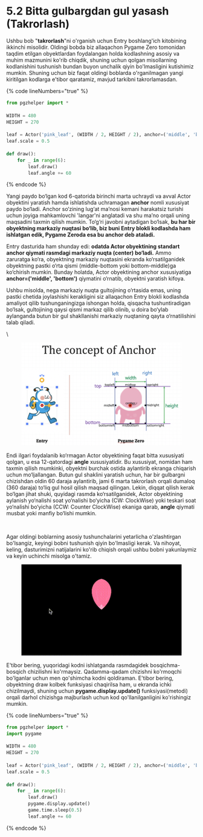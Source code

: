 # 5.2 Bitta gulbargdan gul yasash (Takrorlash)



Ushbu bob "**takrorlash**"ni o'rganish uchun Entry boshlang'ich kitobining ikkinchi misolidir. Oldingi bobda biz allaqachon Pygame Zero tomonidan taqdim etilgan obyektlardan foydalangan holda kodlashning asosiy va muhim mazmunini ko'rib chiqdik, shuning uchun qolgan misollarning kodlanishini tushunish bundan buyon unchalik qiyin bo'lmasligini kutishimiz mumkin. Shuning uchun biz faqat oldingi boblarda o'rganilmagan yangi kiritilgan kodlarga e'tibor qaratamiz, mavjud tarkibni takrorlamasdan.

{% code lineNumbers="true" %}
```python
from pgzhelper import *

WIDTH = 480
HEIGHT = 270

leaf = Actor('pink_leaf', (WIDTH / 2, HEIGHT / 2), anchor=('middle', 'bottom'))
leaf.scale = 0.5

def draw():
    for _ in range(6):
        leaf.draw()
        leaf.angle += 60
```
{% endcode %}

Yangi paydo bo‘lgan kod 6-qatorida birinchi marta uchraydi va avval Actor obyektini yaratish hamda ishlatishda uchramagan **anchor** nomli xususiyat paydo bo‘ladi. Anchor so‘zining lug‘at ma’nosi kemani harakatsiz turishi uchun joyiga mahkamlovchi 'langar'ni anglatadi va shu ma’no orqali uning maqsadini taxmin qilish mumkin. To‘g‘ri javobni aytadigan bo‘lsak, **bu har bir obyektning markaziy nuqtasi bo‘lib, biz buni Entry blokli kodlashda ham ishlatgan edik, Pygame Zeroda esa bu anchor deb ataladi.**

Entry dasturida ham shunday edi: **odatda Actor obyektining standart anchor qiymati rasmdagi markaziy nuqta (center) bo‘ladi.** Ammo zaruratga ko‘ra, obyektning markaziy nuqtasini ekranda ko‘rsatilganidek obyektning pastki o‘rta qismi (middle-bottom yoki bottom-middle)ga ko‘chirish mumkin. Bunday holatda, Actor obyektining anchor xususiyatiga **anchor=('middle', 'bottom')** qiymatini o‘rnatib, obyektni yaratish kifoya.

Ushbu misolda, nega markaziy nuqta gultojining o‘rtasida emas, uning pastki chetida joylashishi kerakligini siz allaqachon Entry blokli kodlashda amaliyot qilib tushunganingizga ishongan holda, qisqacha tushuntiradigan bo‘lsak, gultojining qaysi qismi markaz qilib olinib, u doira bo‘ylab aylanganda butun bir gul shakllanishi markaziy nuqtaning qayta o‘rnatilishini talab qiladi.

\


<figure><img src="../.gitbook/assets/image (5).png" alt=""><figcaption></figcaption></figure>

Endi ilgari foydalanib ko‘rmagan Actor obyektining faqat bitta xususiyati qolgan, u esa 12-qatordagi **angle** xususiyatidir. Bu xususiyat, nomidan ham taxmin qilish mumkinki, obyektni burchak ostida aylantirib ekranga chiqarish uchun mo‘ljallangan. Butun gul shaklini yaratish uchun, har bir gulbargni chizishdan oldin 60 daraja aylantirib, jami 6 marta takrorlash orqali dumaloq (360 daraja) to‘liq gul hosil qilish maqsad qilingan. Lekin, diqqat qilish kerak bo‘lgan jihat shuki, quyidagi rasmda ko‘rsatilganidek, Actor obyektining aylanish yo‘nalishi soat yo‘nalishi bo‘yicha (CW: ClockWise) yoki teskari soat yo‘nalishi bo‘yicha (CCW: Counter ClockWise) ekaniga qarab, **angle** qiymati musbat yoki manfiy bo‘lishi mumkin.

<figure><img src="../.gitbook/assets/image (4).avif" alt="" width="563"><figcaption></figcaption></figure>

Agar oldingi boblarning asosiy tushunchalarini yetarlicha o'zlashtirgan bo'lsangiz, keyingi bobni tushunish qiyin bo'lmasligi kerak. Va nihoyat, keling, dasturimizni natijalarini ko'rib chiqish orqali ushbu bobni yakunlaymiz va keyin uchinchi misolga o'tamiz.

<figure><img src="../.gitbook/assets/imagegg.gif" alt=""><figcaption></figcaption></figure>

E'tibor bering, yuqoridagi kodni ishlatganda rasmdagidek bosqichma-bosqich chizilishni ko'rmaysiz. Qadamma-qadam chizishni ko'rmoqchi bo'lganlar uchun men qo'shimcha kodni qoldiraman. E'tibor bering, obyektning draw kolbek funksiyasi chaqirilsa ham, u ekranda ichki chizilmaydi, shuning uchun **pygame.display.update()** funksiyasi(metodi) orqali darhol chizishga majburlash uchun kod qo'llanilganligini ko'rishingiz mumkin.

{% code lineNumbers="true" %}
```python
from pgzhelper import *
import pygame

WIDTH = 480
HEIGHT = 270

leaf = Actor('pink_leaf', (WIDTH / 2, HEIGHT / 2), anchor=('middle', 'bottom'))
leaf.scale = 0.5

def draw():
    for _ in range(6):
        leaf.draw()
        pygame.display.update()
        game.time.sleep(0.5)
        leaf.angle += 60
```
{% endcode %}
